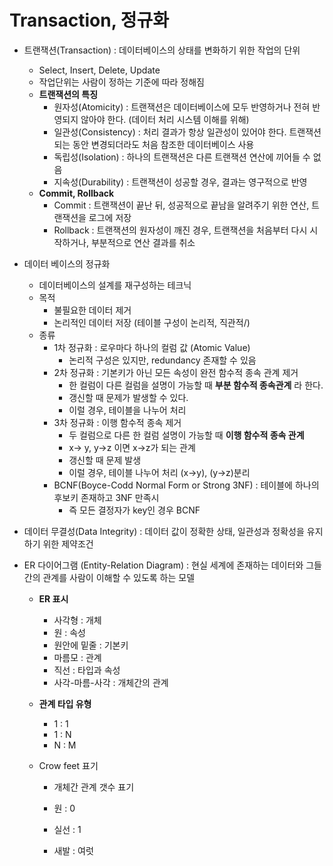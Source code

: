 # Transaction, 정규화

- 트랜잭션(Transaction) : 데이터베이스의 상태를 변화하기 위한 작업의 단위
  - Select, Insert, Delete, Update
  - 작업단위는 사람이 정하는 기준에 따라 정해짐
  - **트랜잭션의 특징**
    - 원자성(Atomicity) : 트랜잭션은 데이터베이스에 모두 반영하거나 전혀 반영되지 않아야 한다. (데이터 처리 시스템 이해를 위해)
    - 일관성(Consistency) : 처리 결과가 항상 일관성이 있어야 한다. 트랜잭션되는 동안 변경되더라도 처음 참조한 데이터베이스 사용
    - 독립성(Isolation) : 하나의 트랜잭션은 다른 트랜잭션 연산에 끼어들 수 없음
    - 지속성(Durability) : 트랜잭션이 성공할 경우, 결과는 영구적으로 반영
  - **Commit, Rollback**
    - Commit : 트랜잭션이 끝난 뒤, 성공적으로 끝남을 알려주기 위한 연산, 트랜잭션을 로그에 저장
    - Rollback : 트랜잭션의 원자성이 깨진 경우, 트랜잭션을 처음부터 다시 시작하거나, 부분적으로 연산 결과를 취소



- 데이터 베이스의 정규화
  - 데이터베이스의 설계를 재구성하는 테크닉
  - 목적
    - 불필요한 데이터 제거
    - 논리적인 데이터 저장 (테이블 구성이 논리적, 직관적/)
  - 종류
    - 1차 정규화 : 로우마다 하나의 컬럼 값 (Atomic Value)
      - 논리적 구성은 있지만, redundancy 존재할 수 있음
    - 2차 정규화 : 기본키가 아닌 모든 속성이 완전 함수적 종속 관계 제거
      - 한 컬럼이 다른 컬럼을 설명이 가능할 때 **부분 함수적 종속관계** 라 한다.
      - 갱신할 때 문제가 발생할 수 있다.
      - 이럴 경우, 테이블을 나누어 처리
    - 3차 정규화 : 이행 함수적 종속 제거
      - 두 컬럼으로 다른 한 컬럼 설명이 가능할 때 **이행 함수적 종속 관계**
      - x-> y, y->z 이면 x->z가 되는 관계
      - 갱신할 때 문제 발생
      - 이럴 경우, 테이블 나누어 처리 (x->y), (y->z)분리
    - BCNF(Boyce-Codd Normal Form or Strong 3NF) : 테이블에 하나의 후보키 존재하고 3NF 만족시
      - 즉 모든 결정자가 key인 경우 BCNF



- 데이터 무결성(Data Integrity) : 데이터 값이 정확한 상태, 일관성과 정확성을 유지하기 위한 제약조건



- ER 다이어그램 (Entity-Relation Diagram) : 현실 세계에 존재하는 데이터와 그들 간의 관계를 사람이 이해할 수 있도록 하는 모델

  - **ER 표시**

    - 사각형 : 개체
    - 원 : 속성
    - 원안에 밑줄 : 기본키
    - 마름모 : 관계
    - 직선 : 타입과 속성
    - 사각-마름-사각 : 개체간의 관계

  - **관계 타입 유형**

    - 1 : 1
    - 1 : N
    - N : M

  - Crow feet 표기

    - 개체간 관계 갯수 표기

    - 원 : 0
    - 실선 : 1
    - 새발 : 여럿



